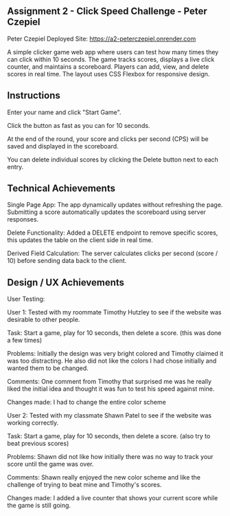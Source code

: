 Assignment 2 - Click Speed Challenge - Peter Czepiel
---

Peter Czepiel Deployed Site: https://a2-peterczepiel.onrender.com

A simple clicker game web app where users can test how many times they can click within 10 seconds.
The game tracks scores, displays a live click counter, and maintains a scoreboard.
Players can add, view, and delete scores in real time.
The layout uses CSS Flexbox for responsive design.

Instructions
---

Enter your name and click "Start Game".

Click the button as fast as you can for 10 seconds.

At the end of the round, your score and clicks per second (CPS) will be saved and displayed in the scoreboard.

You can delete individual scores by clicking the Delete button next to each entry.

Technical Achievements
---

Single Page App:
The app dynamically updates without refreshing the page. Submitting a score automatically updates the scoreboard using server responses.

Delete Functionality:
Added a DELETE endpoint to remove specific scores, this updates the table on the client side in real time.

Derived Field Calculation:
The server calculates clicks per second (score / 10) before sending data back to the client.

Design / UX Achievements
---

User Testing:


User 1: Tested with my roommate Timothy Hutzley to see if the website was desirable to other people.

Task: Start a game, play for 10 seconds, then delete a score. (this was done a few times)

Problems: Initially the design was very bright colored and Timothy claimed it was too distracting. He also did not like the colors I had chose initially and wanted them to be changed.

Comments: One comment from Timothy that surprised me was he really liked the initial idea and thought it was fun to test his speed against mine.

Changes made: I had to change the entire color scheme


User 2: Tested with my classmate Shawn Patel to see if the website was working correctly.

Task: Start a game, play for 10 seconds, then delete a score. (also try to beat previous scores)

Problems: Shawn did not like how initially there was no way to track your score until the game was over.

Comments: Shawn really enjoyed the new color scheme and like the challenge of trying to beat mine and Timothy's scores.

Changes made: I added a live counter that shows your current score while the game is still going.
